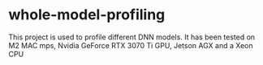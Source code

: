 # whole-model-profiling
 This project is used to profile different DNN models. It has been tested on M2 MAC mps, Nvidia GeForce RTX 3070 Ti GPU, Jetson AGX and a Xeon CPU

